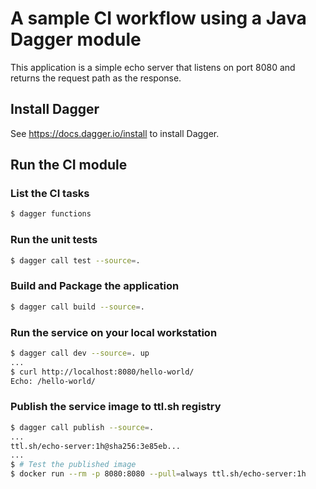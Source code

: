 # A sample CI workflow using a Java Dagger module

This application is a simple echo server that listens on port 8080 and returns the request path as the response.

## Install Dagger

See https://docs.dagger.io/install to install Dagger.

## Run the CI module

### List the CI tasks

```bash
$ dagger functions
```
### Run the unit tests

```bash
$ dagger call test --source=.
```

### Build and Package the application

```bash
$ dagger call build --source=.
```

### Run the service on your local workstation

```bash
$ dagger call dev --source=. up
...
$ curl http://localhost:8080/hello-world/
Echo: /hello-world/
```

### Publish the service image to ttl.sh registry
```bash
$ dagger call publish --source=.
...
ttl.sh/echo-server:1h@sha256:3e85eb...
...
$ # Test the published image
$ docker run --rm -p 8080:8080 --pull=always ttl.sh/echo-server:1h
```
